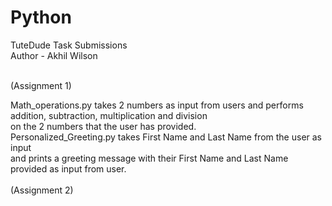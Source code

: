 # Python
TuteDude Task Submissions
<br>
Author - Akhil Wilson

<br>
(Assignment 1)
<br>


Math_operations.py takes 2 numbers as input from users and performs addition, subtraction, multiplication and division
<br>
on the 2 numbers that the user has provided.
<br>
Personalized_Greeting.py takes First Name and Last Name from the user as input 
<br>
and prints a greeting message with their First Name and Last Name provided as input from user.
<br>
<br>
(Assignment 2)
